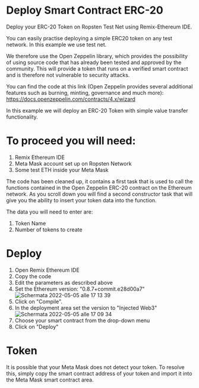 # Deploy Smart Contract ERC-20
Deploy your ERC-20 Token on Ropsten Test Net using Remix-Ethereum IDE.

You can easily practise deploying a simple ERC20 token on any test network. In this example we use test net. 

We therefore use the Open Zeppelin library, which provides the possibility of using source code that has already been tested and approved by the community. This will provide a token that runs on a verified smart contract and is therefore not vulnerable to security attacks. 

You can find the code at this link (Open Zeppelin provides several additional features such as burning, minting, governance and much more): 
https://docs.openzeppelin.com/contracts/4.x/wizard

In this example we will deploy an ERC-20 Token with simple value transfer functionality. 

# To proceed you will need:
1) Remix Ethereum IDE
2) Meta Mask account set up on Ropsten Network
3) Some test ETH inside your Meta Mask

The code has been cleaned up, it contains a first task that is used to call the functions contained in the Open Zeppelin ERC-20 contract on the Ethereum network. As you scroll down you will find a second constructor task that will give you the ability to insert your token data into the function. 

The data you will need to enter are: 

1) Token Name 
2) Number of tokens to create 

# Deploy
1) Open Remix Ethereum IDE 
2) Copy the code 
3) Edit the parameters as described above 
4) Set the Ethereum version: "0.8.7+commit.e28d00a7"
![Schermata 2022-05-05 alle 17 13 39](https://user-images.githubusercontent.com/100917872/167030875-4c1a293c-0e12-4482-b36b-f825f5743b5a.png)
5) Click on "Compile".
6) In the deployment area set the version to "Injected Web3"
![Schermata 2022-05-05 alle 17 09 34](https://user-images.githubusercontent.com/100917872/167030558-48f0aad3-a660-42f4-93ef-940fb2d56fa1.png)
7) Choose your smart contract from the drop-down menu 
8) Click on "Deploy"

# Token 
It is possible that your Meta Mask does not detect your token.
To resolve this, simply copy the smart contract address of your token and import it into the Meta Mask smart contract area. 

